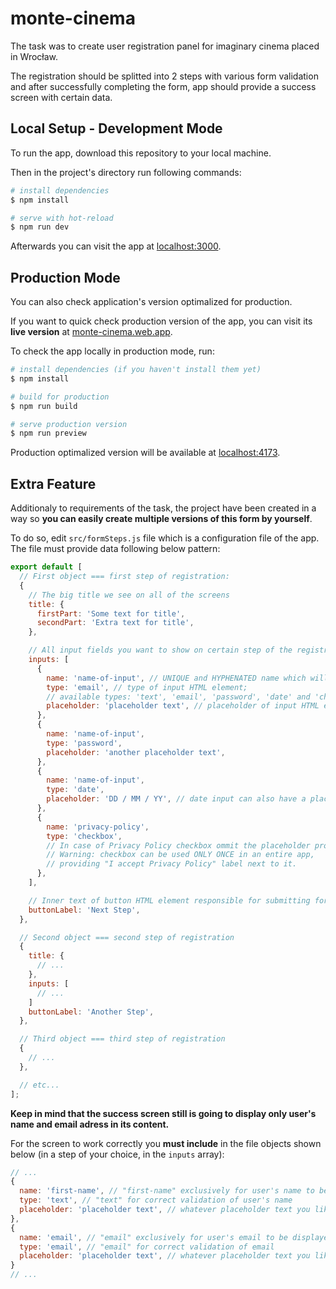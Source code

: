 # monte-cinema
The task was to create user registration panel for imaginary cinema placed in Wrocław. 

The registration should be splitted into 2 steps with various form validation and after successfully completing the form, app should provide a success screen with certain data.

## Local Setup - Development Mode

To run the app, download this repository to your local machine.

Then in the project's directory run following commands:

```bash
# install dependencies
$ npm install

# serve with hot-reload
$ npm run dev
```

Afterwards you can visit the app at [localhost:3000](http://localhost:3000/).

## Production Mode

You can also check application's version optimalized for production.

If you want to quick check production version of the app, you can visit its **live version** at [monte-cinema.web.app](https://monte-cinema.web.app/).

To check the app locally in production mode, run:

```bash
# install dependencies (if you haven't install them yet)
$ npm install

# build for production
$ npm run build

# serve production version
$ npm run preview
```

Production optimalized version will be available at [localhost:4173](http://localhost:4173/).

## Extra Feature

Additionaly to requirements of the task, the project have been created in a way so **you can easily create multiple versions of this form by yourself**.

To do so, edit `src/formSteps.js` file which is a configuration file of the app.
The file must provide data following below pattern:

```js
export default [
  // First object === first step of registration:
  {
    // The big title we see on all of the screens
    title: {
      firstPart: 'Some text for title',
      secondPart: 'Extra text for title',
    },

    // All input fields you want to show on certain step of the registration
    inputs: [
      {
        name: 'name-of-input', // UNIQUE and HYPHENATED name which will be also a label of certain input
        type: 'email', // type of input HTML element; 
        // available types: 'text', 'email', 'password', 'date' and 'checkbox'
        placeholder: 'placeholder text', // placeholder of input HTML element
      },
      {
        name: 'name-of-input',
        type: 'password',
        placeholder: 'another placeholder text',
      },
      {
        name: 'name-of-input',
        type: 'date',
        placeholder: 'DD / MM / YY', // date input can also have a placeholder
      },
      {
        name: 'privacy-policy',
        type: 'checkbox',
        // In case of Privacy Policy checkbox ommit the placeholder property.
        // Warning: checkbox can be used ONLY ONCE in an entire app,
        // providing "I accept Privacy Policy" label next to it.
      },
    ],

    // Inner text of button HTML element responsible for submitting form
    buttonLabel: 'Next Step',
  },

  // Second object === second step of registration
  {
    title: {
      // ...
    },
    inputs: [
      // ...
    ]
    buttonLabel: 'Another Step',
  },

  // Third object === third step of registration
  {
    // ...
  },

  // etc...
];
```

**Keep in mind that the success screen still is going to display only user's name and email adress in its content.**

For the screen to work correctly you **must include** in the file objects shown below (in a step of your choice, in the `inputs` array):

```js
// ...
{
  name: 'first-name', // "first-name" exclusively for user's name to be displayed
  type: 'text', // "text" for correct validation of user's name
  placeholder: 'placeholder text', // whatever placeholder text you like
},
{
  name: 'email', // "email" exclusively for user's email to be displayed
  type: 'email', // "email" for correct validation of email
  placeholder: 'placeholder text', // whatever placeholder text you like
}
// ...
```